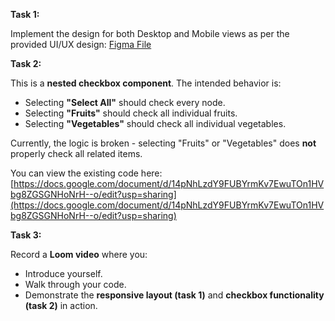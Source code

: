 **Task 1:**

Implement the design for both Desktop and Mobile views as per the provided UI/UX design: [Figma File](https://www.figma.com/design/KuTJztBgGAGZCKGbotH2nU/NZHC-UMF-MGO?node-id=1-2&t=rGX2823gt6Uba7uJ-0)

**Task 2:**

This is a **nested checkbox component**. The intended behavior is:

* Selecting **"Select All"** should check every node.  
* Selecting **"Fruits"** should check all individual fruits.  
* Selecting **"Vegetables"** should check all individual vegetables.

Currently, the logic is broken \- selecting "Fruits" or "Vegetables" does **not** properly check all related items.

You can view the existing code here: [https://docs.google.com/document/d/14pNhLzdY9FUBYrmKv7EwuTOn1HVbg8ZGSGNHoNrH--o/edit?usp=sharing](https://docs.google.com/document/d/14pNhLzdY9FUBYrmKv7EwuTOn1HVbg8ZGSGNHoNrH--o/edit?usp=sharing)

**Task 3:**

Record a **Loom video** where you:

* Introduce yourself.  
* Walk through your code.  
* Demonstrate the **responsive layout (task 1\)** and **checkbox functionality** **(task 2\)** in action.


